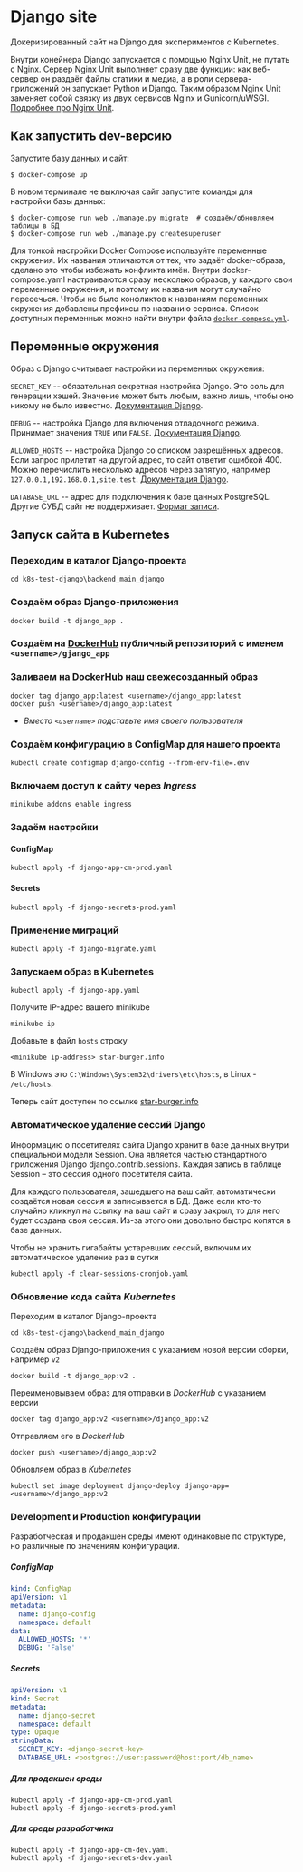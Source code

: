 # Django site

Докеризированный сайт на Django для экспериментов с Kubernetes.

Внутри конейнера Django запускается с помощью Nginx Unit, не путать с Nginx. Сервер Nginx Unit выполняет сразу две функции: как веб-сервер он раздаёт файлы статики и медиа, а в роли сервера-приложений он запускает Python и Django. Таким образом Nginx Unit заменяет собой связку из двух сервисов Nginx и Gunicorn/uWSGI. [Подробнее про Nginx Unit](https://unit.nginx.org/).

## Как запустить dev-версию

Запустите базу данных и сайт:

```shell-session
$ docker-compose up
```

В новом терминале не выключая сайт запустите команды для настройки базы данных:

```shell-session
$ docker-compose run web ./manage.py migrate  # создаём/обновляем таблицы в БД
$ docker-compose run web ./manage.py createsuperuser
```

Для тонкой настройки Docker Compose используйте переменные окружения. Их названия отличаются от тех, что задаёт docker-образа, сделано это чтобы избежать конфликта имён. Внутри docker-compose.yaml настраиваются сразу несколько образов, у каждого свои переменные окружения, и поэтому их названия могут случайно пересечься. Чтобы не было конфликтов к названиям переменных окружения добавлены префиксы по названию сервиса. Список доступных переменных можно найти внутри файла [`docker-compose.yml`](./docker-compose.yml).

## Переменные окружения

Образ с Django считывает настройки из переменных окружения:

`SECRET_KEY` -- обязательная секретная настройка Django. Это соль для генерации хэшей. Значение может быть любым, важно лишь, чтобы оно никому не было известно. [Документация Django](https://docs.djangoproject.com/en/3.2/ref/settings/#secret-key).

`DEBUG` -- настройка Django для включения отладочного режима. Принимает значения `TRUE` или `FALSE`. [Документация Django](https://docs.djangoproject.com/en/3.2/ref/settings/#std:setting-DEBUG).

`ALLOWED_HOSTS` -- настройка Django со списком разрешённых адресов. Если запрос прилетит на другой адрес, то сайт ответит ошибкой 400. Можно перечислить несколько адресов через запятую, например `127.0.0.1,192.168.0.1,site.test`. [Документация Django](https://docs.djangoproject.com/en/3.2/ref/settings/#allowed-hosts).

`DATABASE_URL` -- адрес для подключения к базе данных PostgreSQL. Другие СУБД сайт не поддерживает. [Формат записи](https://github.com/jacobian/dj-database-url#url-schema).

## Запуск сайта в Kubernetes

### Переходим в каталог Django-проекта
```shell
cd k8s-test-django\backend_main_django
```

### Создаём образ Django-приложения
```shell
docker build -t django_app .
```

### Создаём на [DockerHub](https://hub.docker.com/) публичный репозиторий с именем `<username>/gjango_app`

### Заливаем на [DockerHub](https://hub.docker.com/) наш свежесозданный образ
```shell
docker tag django_app:latest <username>/django_app:latest
docker push <username>/django_app:latest
```
* _Вместо `<username>` подставьте имя своего пользователя_

### Создаём конфигурацию в ConfigMap для нашего проекта
```shell
kubectl create configmap django-config --from-env-file=.env
```

### Включаем доступ к сайту через *Ingress*
```shell
minikube addons enable ingress
```

### Задаём настройки
#### ConfigMap
```shell
kubectl apply -f django-app-cm-prod.yaml
```
#### Secrets
```shell
kubectl apply -f django-secrets-prod.yaml
```

### Применение миграций
```shell
kubectl apply -f django-migrate.yaml
```

### Запускаем образ в Kubernetes
```shell
kubectl apply -f django-app.yaml
```

Получите IP-адрес вашего minikube
```shell
minikube ip
```
Добавьте в файл `hosts` строку
```
<minikube ip-address> star-burger.info
```
В Windows это `C:\Windows\System32\drivers\etc\hosts`, в Linux - `/etc/hosts`.

Теперь сайт доступен по ссылке [star-burger.info](http://star-burger.info)

### Автоматическое удаление сессий Django
Информацию о посетителях сайта Django хранит в базе данных внутри специальной модели Session. Она является частью стандартного приложения Django django.contrib.sessions. Каждая запись в таблице Session – это сессия одного посетителя сайта.

Для каждого пользователя, зашедшего на ваш сайт, автоматически создаётся новая сессия и записывается в БД. Даже если кто-то случайно кликнул на ссылку на ваш сайт и сразу закрыл, то для него будет создана своя сессия. Из-за этого они довольно быстро копятся в базе данных.

Чтобы не хранить гигабайты устаревших сессий, включим их автоматическое удаление раз в сутки
```shell
kubectl apply -f clear-sessions-cronjob.yaml
```

### Обновление кода сайта _Kubernetes_

Переходим в каталог Django-проекта
```shell
cd k8s-test-django\backend_main_django
```

Создаём образ Django-приложения с указанием новой версии сборки, например `v2` 
```shell
docker build -t django_app:v2 .
```

Переименовываем образ для отправки в _DockerHub_ с указанием версии
```shell
docker tag django_app:v2 <username>/django_app:v2
```

Отправляем его в _DockerHub_
```shell
docker push <username>/django_app:v2
```

Обновляем образ в _Kubernetes_
```shell
kubectl set image deployment django-deploy django-app=<username>/django_app:v2
```

### Development и Production конфигурации

Разработческая и продакшен среды имеют одинаковые по структуре, но различные по значениям конфигурации. 

##### ConfigMap
```yaml
kind: ConfigMap
apiVersion: v1
metadata:
  name: django-config
  namespace: default
data:
  ALLOWED_HOSTS: '*'
  DEBUG: 'False'
```

##### Secrets
```yaml
apiVersion: v1
kind: Secret
metadata:
  name: django-secret
  namespace: default
type: Opaque
stringData:
  SECRET_KEY: <django-secret-key>
  DATABASE_URL: <postgres://user:password@host:port/db_name>
```

##### Для продакшен среды
```shell
kubectl apply -f django-app-cm-prod.yaml
kubectl apply -f django-secrets-prod.yaml
```

##### Для среды разработчика
```shell
kubectl apply -f django-app-cm-dev.yaml
kubectl apply -f django-secrets-dev.yaml
```
